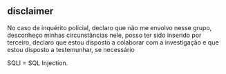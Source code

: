 ## disclaimer
No caso de inquérito policial, declaro que não me envolvo nesse grupo, desconheço minhas circunstâncias nele, posso ter sido inserido por terceiro, declaro que estou disposto a colaborar com a investigação e que estou disposto a testemunhar, se necessário

SQLI = SQL Injection. 
